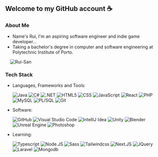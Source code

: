 <h2> Welcome to my GitHub account ☕ </h2>

<h3> About Me </h3>

- Name's Rui, I'm an aspiring software engineer and indie game developer...
- Taking a bachelor's degree in computer and software engineering at Polytechnic Institute of Porto.
<p> &nbsp&nbsp&nbsp <img src="https://komarev.com/ghpvc/?username=Rui-San" alt="Rui-San" /> </p>

<h3> Tech Stack </h3>

- Languages, Frameworks and Tools:

  ![Java](https://img.shields.io/badge/-Java-333333?style=flat&logo=Java)
  ![C#](https://img.shields.io/badge/C%20Sharp-333333?style=flat&logo=csharp)
  ![.NET](https://img.shields.io/badge/-.NET-333333?style=flat&logo=dotnet)
  ![HTML5](https://img.shields.io/badge/-HTML5-333333?style=flat&logo=HTML5)
  ![CSS](https://img.shields.io/badge/-CSS-333333?style=flat&logo=CSS3)
  ![JavaScript](https://img.shields.io/badge/-JavaScript-333333?style=flat&logo=javascript)
  ![React](https://img.shields.io/badge/-React-333333?style=flat&logo=react)
  ![PHP](https://img.shields.io/badge/-PHP-333333?style=flat&logo=php)
  ![MySQL](https://img.shields.io/badge/-MySQL-333333?style=flat&logo=mysql)
  ![PL/SQL](https://img.shields.io/badge/-PL/SQL-333333?style=flat&logo=oracle)
  ![Git](https://img.shields.io/badge/-Git-333333?style=flat&logo=git)
- Software:

  ![GitHub](https://img.shields.io/badge/-GitHub-333333?style=flat&logo=github)
  ![Visual Studio Code](https://img.shields.io/badge/-Visual%20Studio%20Code-333333?style=flat&logo=code)
  ![IntelliJ Idea](https://img.shields.io/badge/-IntelliJ%20Idea-333333?style=flat&logo=intellijidea)
  ![Unity](https://img.shields.io/badge/-Unity-333333?style=flat&logo=unity)
  ![Blender](https://img.shields.io/badge/-Blender-333333?style=flat&logo=blender)
  ![Unreal Engine](https://img.shields.io/badge/-Unreal%20Engine-333333?style=flat&logo=unreal-engine)
  ![Photoshop](https://img.shields.io/badge/-Photoshop-333333?style=flat&logo=adobephotoshop)

- Learning:

  ![Typescript](https://img.shields.io/badge/-Typescript-333333?style=flat&logo=typescript)
  ![Node.JS](https://img.shields.io/badge/-Node.JS-333333?style=flat&logo=nodedotjs)
  ![Sass](https://img.shields.io/badge/-Sass-333333?style=flat&logo=sass)
  ![Tailwindcss](https://img.shields.io/badge/-Tailwind-333333?style=flat&logo=tailwindcss)
  ![Next.JS](https://img.shields.io/badge/-Next.JS-333333?style=flat&logo=nextdotjs)
  ![JQuery](https://img.shields.io/badge/-JQuery-333333?style=flat&logo=jquery)
  ![Laravel](https://img.shields.io/badge/-Laravel-333333?style=flat&logo=laravel)
  ![Mongodb](https://img.shields.io/badge/-MongoDB-333333?style=flat&logo=mongodb)
